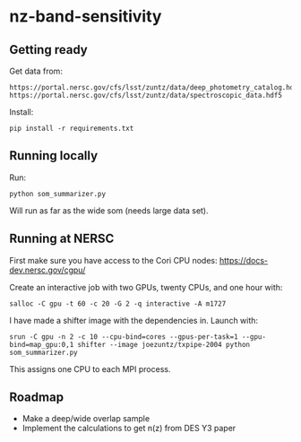 # nz-band-sensitivity

## Getting ready

Get data from:

    https://portal.nersc.gov/cfs/lsst/zuntz/data/deep_photometry_catalog.hdf5
    https://portal.nersc.gov/cfs/lsst/zuntz/data/spectroscopic_data.hdf5

Install:

    pip install -r requirements.txt

## Running locally

Run:

    python som_summarizer.py

Will run as far as the wide som (needs large data set).

## Running at NERSC

First make sure you have access to the Cori CPU nodes: https://docs-dev.nersc.gov/cgpu/

Create an interactive job with two GPUs, twenty CPUs, and one hour with:

    salloc -C gpu -t 60 -c 20 -G 2 -q interactive -A m1727

I have made a shifter image with the dependencies in.  Launch with:

    srun -C gpu -n 2 -c 10 --cpu-bind=cores --gpus-per-task=1 --gpu-bind=map_gpu:0,1 shifter --image joezuntz/txpipe-2004 python som_summarizer.py

This assigns one CPU to each MPI process.

## Roadmap

- Make a deep/wide overlap sample
- Implement the calculations to get n(z) from DES Y3 paper


